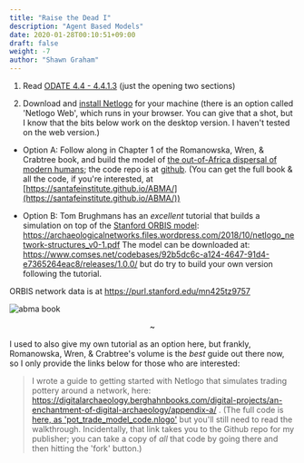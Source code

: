 ```yaml
---
title: "Raise the Dead I"
description: "Agent Based Models"
date: 2020-01-28T00:10:51+09:00
draft: false
weight: -7
author: "Shawn Graham"
---
```


1. Read [ODATE 4.4 - 4.4.1.3](https://o-date.github.io/draft/book/artificial-intelligence-in-digital-archaeology.html#agent-based-modeling-abm) (just the opening two sections)

2. Download and [install Netlogo](https://ccl.northwestern.edu/netlogo/) for your machine (there is an option called 'Netlogo Web', which runs in your browser. You can give that a shot, but I know that the bits below work on the desktop version. I haven't tested on the web version.)

- Option A: Follow along in Chapter 1 of the Romanowska, Wren, & Crabtree book, and build the model of [the out-of-Africa dispersal of modern humans](https://santafe.app.box.com/file/839105332240?s=2vw5aizqmcvwnrg8tack7aovwpcoabci); the code repo is at [github](https://github.com/SantaFeInstitute/ABMA/tree/master/ch1). (You can get the full book & all the code, if you're interested, at [https://santafeinstitute.github.io/ABMA/](https://santafeinstitute.github.io/ABMA/))

- Option B: Tom Brughmans has an _excellent_ tutorial that builds a simulation on top of the [Stanford ORBIS model](http://orbis.stanford.edu/): https://archaeologicalnetworks.files.wordpress.com/2018/10/netlogo_network-structures_v0-1.pdf The model can be downloaded at: https://www.comses.net/codebases/92b5dc6c-a124-4647-91d4-e7365264eac8/releases/1.0.0/ but do try to build your own version following the tutorial.

ORBIS network data is at https://purl.stanford.edu/mn425tz9757

![abma book](https://images.squarespace-cdn.com/content/v1/5d420e5d999d0200013d33c3/1624392531622-KBOK27QOQTS8OP5R2JSG/ABMA_cover_web-600.png?format=1000w)

<div align = "center">~</div>

I used to also give my own tutorial as an option here, but frankly, Romanowska, Wren, & Crabtree's volume is the _best_ guide out there now, so I only provide the links below for those who are interested:

> I wrote a guide to getting started with Netlogo that simulates trading pottery around a network, here: https://digitalarchaeology.berghahnbooks.com/digital-projects/an-enchantment-of-digital-archaeology/appendix-a/ . (The full code is [here, as 'pot_trade_model_code.nlogo'](https://github.com/Berghahn-DigitalArchaeology/An-Enchantment-of-Digital-Archaeology) but you'll still need to read the walkthrough. Incidentally, that link takes you to the Github repo for my publisher; you can take a copy of _all_ that code by going there and then hitting the 'fork' button.)
